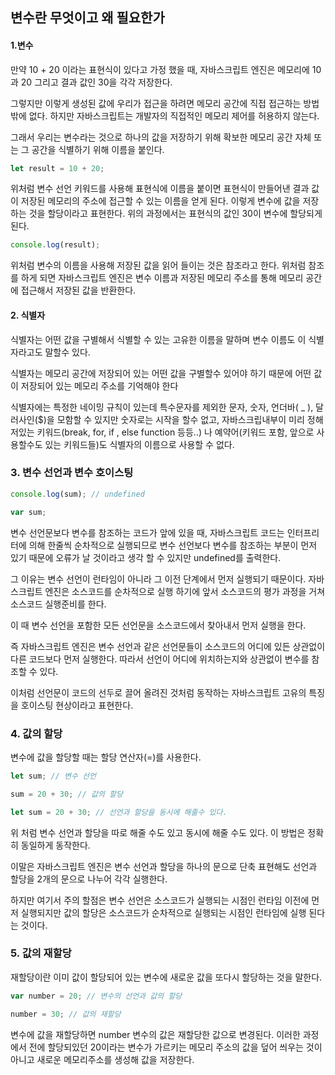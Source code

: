 ## 변수란 무엇이고 왜 필요한가

#### 1.변수

만약 10 + 20 이라는 표현식이 있다고 가정 했을 때, 자바스크립트 엔진은 메모리에 10과 20 그리고 결과 값인 30을 각각 저장한다.

그렇지만 이렇게 생성된 값에 우리가 접근을 하려면 메모리 공간에 직접 접근하는 방법 밖에 없다. 하지만 자바스크립트는 개발자의 직접적인 메모리 제어를 허용하지 않는다.

그래서 우리는 변수라는 것으로 하나의 값을 저장하기 위해 확보한 메모리 공간 자체 또는 그 공간을 식별하기 위해 이름을 붙인다.

```javascript
let result = 10 + 20;
```

위처럼 변수 선언 키워드를 사용해 표현식에 이름을 붙이면 표현식이 만들어낸 결과 값이 저장된 메모리의 주소에 접근할 수 있는 이름을 얻게 된다. 이렇게 변수에 값을 저장 하는 것을 할당이라고 표현한다. 위의 과정에서는 표현식의 값인 30이 변수에 할당되게 된다.

```javascript
console.log(result);
```

위처럼 변수의 이름을 사용해 저장된 값을 읽어 들이는 것은 참조라고 한다. 위처럼 참조를 하게 되면 자바스크립트 엔진은 변수 이름과 저장된 메모리 주소를 통해 메모리 공간에 접근해서 저장된 값을 반환한다.

#### 2. 식별자

식별자는 어떤 값을 구별해서 식별할 수 있는 고유한 이름을 말하며 변수 이름도 이 식별자라고도 말할수 있다.

식별자는 메모리 공간에 저장되어 있는 어떤 값을 구별할수 있어야 하기 때문에 어떤 값이 저장되어 있는 메모리 주소를 기억해야 한다

식별자에는 특정한 네이밍 규칙이 있는데 특수문자를 제외한 문자, 숫자, 언더바( \_ ), 달러사인($)을 모함할 수 있지만 숫자로는 시작을 할수 없고, 자바스크립내부이 미리 정해저있는 키워드(break, for, if , else function 등등..) 나 예약어(키워드 포함, 앞으로 사용할수도 있는 키워드들)도 식별자의 이름으로 사용할 수 없다.

### 3. 변수 선언과 변수 호이스팅

```javascript
console.log(sum); // undefined

var sum;
```

변수 선언문보다 변수를 참조하는 코드가 앞에 있을 때, 자바스크립트 코드는 인터프리터에 의해 한줄씩 순차적으로 실행되므로 변수 선언보다 변수를 참조하는 부분이 먼저 있기 때문에 오류가 날 것이라고 생각 할 수 있지만 undefined를 출력한다.

그 이유는 변수 선언이 런타임이 아니라 그 이전 단계에서 먼저 실행되기 때문이다. 자바스크립트 엔진은 소스코드를 순차적으로 실행 하기에 앞서 소스코드의 평가 과정을 거쳐 소스코드 실행준비를 한다.

이 때 변수 선언을 포함한 모든 선언문을 소스코드에서 찾아내서 먼저 실행을 한다.

즉 자바스크립트 엔진은 변수 선언과 같은 선언문들이 소스코드의 어디에 있든 상관없이 다른 코드보다 먼저 실행한다. 따라서 선언이 어디에 위치하는지와 상관없이 변수를 참조할 수 있다.

이처럼 선언문이 코드의 선두로 끌어 올려진 것처럼 동작하는 자바스크립트 고유의 특징을 호이스팅 현상이라고 표현한다.

### 4. 값의 할당

변수에 값을 할당할 때는 할당 연산자(=)를 사용한다.

```javascript
let sum; // 변수 선언

sum = 20 + 30; // 값의 할당

let sum = 20 + 30; // 선언과 할당을 동시에 해줄수 있다.
```

위 처럼 변수 선언과 할당을 따로 해줄 수도 있고 동시에 해줄 수도 있다. 이 방법은 정확히 동일하게 동작한다.

이말은 자바스크립트 엔진은 변수 선언과 할당을 하나의 문으로 단축 표현해도 선언과 할당을 2개의 문으로 나누어 각각 실행한다.

하지만 여기서 주의 할점은 변수 선언은 소스코드가 실행되는 시점인 런타임 이전에 먼저 실행되지만 값의 할당은 소스코드가 순차적으로 실행되는 시점인 런타임에 실행 된다는 것이다.

### 5. 값의 재할당

재할당이란 이미 값이 할당되어 있는 변수에 새로운 값을 또다시 할당하는 것을 말한다.

```javascript
var number = 20; // 변수의 선언과 값의 할당

number = 30; // 값의 재할당
```

변수에 값을 재할당하면 number 변수의 값은 재할당한 값으로 변경된다. 이러한 과정에서 전에 할당되있던 20이라는 변수가 가르키는 메모리 주소의 값을 덮어 씌우는 것이아니고 새로운 메모리주소를 생성해 값을 저장한다.
